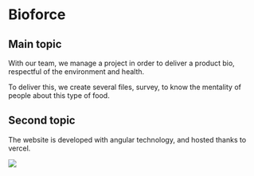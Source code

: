 
# Bioforce 

## Main topic

With our team, we manage a project in order to deliver a product bio, respectful of the environment and health.


To deliver this, we create several files, survey, to know the mentality of people about this type of food.


## Second topic

The website is developed with angular technology, and hosted thanks to vercel.


<img _ngcontent-ccr-c17="" src="https://lh6.googleusercontent.com/aQfrMUW49vxCA09wY25Ge-b2TaBsg6NhnyXquTLqeV5EyfHZKZrVMXa47BKMmh23IqH5jWTVzB6I3f7JseWcLpbRn9WJmh0w71BySwZymnp9S8V6JfIR4IHWZ9pglA=w500">